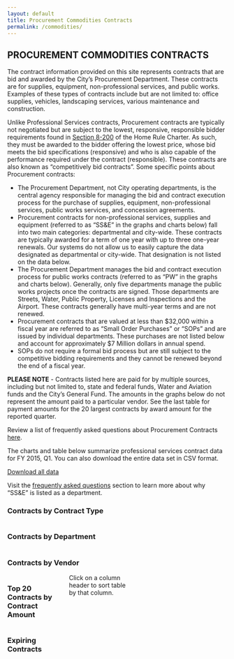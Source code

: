 ```yaml
---
layout: default
title: Procurement Commodities Contracts
permalink: /commodities/
---
```


## PROCUREMENT COMMODITIES CONTRACTS

The contract information provided on this site represents contracts that are bid and awarded by the City’s Procurement Department.  These contracts are for supplies, equipment, non-professional services, and public works.  Examples of these types of contracts include but are not limited to:   office supplies, vehicles, landscaping services, various maintenance and construction.

Unlike Professional Services contracts, Procurement contracts are typically not negotiated but are subject to the lowest, responsive, responsible bidder requirements found in [Section 8-200](http://www.amlegal.com/nxt/gateway.dll/Pennsylvania/philadelphia_pa/philadelphiahomerulecharter/articleviiiprovisionsofgeneralapplicatio/chapter2contractsprocurementpropertyandr?f=templates$fn=default.htm$3.0$vid=amlegal:philadelphia_pa$anc=JD_Art.VIIICh.) of the Home Rule Charter.  As such, they must be awarded to the bidder offering the lowest price, whose bid meets the bid specifications (responsive) and who is also capable of the performance required under the contract (responsible).  These contracts are also known as “competitively bid contracts”.  Some specific points about Procurement contracts:


* The Procurement Department, not City operating departments, is the central agency responsible for managing the bid and contract execution process for the purchase of supplies, equipment, non-professional services, public works services, and concession agreements.
* Procurement contracts for non-professional services, supplies and equipment (referred to as “SS&amp;E” in the graphs and charts below) fall into two main categories: departmental and city-wide.  These contracts are typically awarded for a term of one year with up to three one-year renewals.  Our systems do not allow us to easily capture the data designated as departmental or city-wide. That designation is not listed on the data below.
* The Procurement Department manages the bid and contract execution process for public works contracts (referred to as “PW” in the graphs and charts below).   Generally, only five departments manage the public works projects once the contracts are signed. Those departments are Streets, Water, Public Property, Licenses and Inspections and the Airport. These contracts generally have multi-year terms and are not renewed.
* Procurement contracts that are valued at less than $32,000 within a fiscal year are referred to as “Small Order Purchases” or “SOPs” and are issued by individual departments.  These purchases are not listed below and account for approximately $7 Million dollars in annual spend.
* SOPs do not require a formal bid process but are still subject to the competitive bidding requirements and they cannot be renewed beyond the end of a fiscal year.

**PLEASE NOTE** - Contracts listed here are paid for by multiple sources, including but not limited to, state and federal funds, Water and Aviation funds and the City’s General Fund.  The amounts in the graphs below do not represent the amount paid to a particular vendor. See the last table for payment amounts for the 20 largest contracts by award amount for the reported quarter.

Review a list of frequently asked questions about Procurement Contracts [here](faq/).

The charts and table below summarize professional services contract data for FY 2015, Q1. You can also download the entire data set in CSV format.

  <a href="https://github.com/CityOfPhiladelphia/contracts/tree/gh-pages/commodities/data" class="button">Download all data</a>

  <div class="row">
    <div data-alert class="alert-box info" tabindex="0" aria-live="assertive" role="dialogalert">
      Visit the <a href="{{ site.baseurl }}/commodities/faq">frequently asked questions</a> section to learn more about why “SS&E” is listed as a department.
    </div>


  <div class="row">
    <div class="medium-24 columns">
      <h3 class="chart">Contracts by Contract Type</h3>
      <div id="by_type" class="visualization"></div>
    </div>
  </div>

  <div class="row">
    <div class="medium-24 columns">
      <h3 class="chart">Contracts by Department</h3>
      <div id="by_department" class="visualization"></div>
    </div>
  </div>

  <div class="medium-24 columns">
      <h3 class="chart">Contracts by Vendor</h3>
      <div id="by_vendor" class="visualization"></div>
    </div>
  </div>

  <div class="row">
    <div class="medium-24 columns">
      <h3>Top 20 Contracts by Contract Amount</h3>
      <div data-alert class="alert-box info" tabindex="0" aria-live="assertive" role="dialogalert">
          Click on a column header to sort table by that column.
      </div>
      <table id="browse" class="table table-striped"></table>
    </div>
  </div>

  <div class="row">
    <div class="medium-24 columns">
      <h3>Expiring Contracts</h3>
      <table id="expiring" class="table table-striped"></table>
    </div>
  </div>

  <script type="text/javascript">
  sources = [
      {
          path: '{{ "/commodities/data/Combo2015Q1_010915.csv" | prepend: site.baseurl }}',
          cleanCurrency: ['Max_Value', 'SumOfTransactionAmt'],
          visualizations: [
              {
                  container: '#by_vendor',
                  type: 'pie',
                  groupBy: 'Vendor_Name',
                  aggregate: 'Max_Value',
                  limit: 10
              },
              {
                  container: '#by_department',
                  type: 'pie',
                  groupBy: 'Department_Name',
                  aggregate: 'Max_Value',
                  limit: 10
              },
              {
                  container: '#by_type',
                  type: 'pie',
                  groupBy: 'Contract_Type',
                  aggregate: 'Max_Value',
                  limit: 10
              },
              {
                  container: '#browse',
                  type: 'table',
                  columns: {
                      'Department_Name': 'Department',
                      'Vendor_Name': 'Vendor',
                      'Contract_Type': 'Type',
                      'Contract_Description': 'Description',
                      'Max_Value': 'Contract Amount',
                      'SumOfTransactionAmt': 'Payments'
                  },
                  sort: [
                      [4, 'desc']
                  ]
              },
              {
                  container: '#expiring',
                  type: 'table_expired',
                  columns: {
                      'Contract_Number': 'Contract Number',
                      'Contract_Description': 'Description',
                      'Start_Date': "Start Date",
                      'End_Date': "End Date",
                      'Contract_Type': 'Type',
                      'Vendor_Name': 'Vendor',
                      'Department_Name': 'Department',
                      'Max_Value': 'Contract Amount',
                      'Total_Contract_Months': 'Total Contract Months',
                      'Remaining_Contract_Months': 'Remaining Contract Months',
                  },
                  sort: [
                      [4, 'desc']
                  ]
              }
          ]
      }
  ];
  </script>
